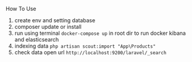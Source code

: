 How To Use

1. create env and setting database
2. composer update or install
3. run using terminal `docker-compose up` in root dir to run docker kibana and elasticsearch
4. indexing data `php artisan scout:import "App\Products"`
5. check data open url `http://localhost:9200/laravel/_search`